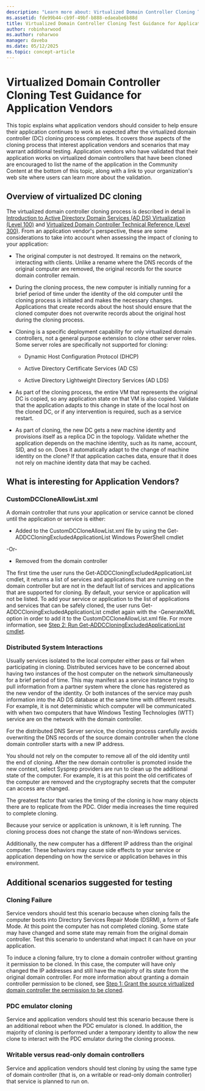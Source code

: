 ```yaml
---
description: "Learn more about: Virtualized Domain Controller Cloning Test Guidance for Application Vendors"
ms.assetid: fde99b44-cb9f-49bf-b888-edaeabe6b88d
title: Virtualized Domain Controller Cloning Test Guidance for Application Vendors
author: robinharwood
ms.author: roharwoo
manager: daveba
ms.date: 05/12/2025
ms.topic: concept-article
---
```


# Virtualized Domain Controller Cloning Test Guidance for Application Vendors

This topic explains what application vendors should consider to help ensure their application continues to work as expected after the virtualized domain controller (DC) cloning process completes. It covers those aspects of the cloning process that interest application vendors and scenarios that may warrant additional testing. Application vendors who have validated that their application works on virtualized domain controllers that have been cloned are encouraged to list the name of the application in the Community Content at the bottom of this topic, along with a link to your organization's web site where users can learn more about the validation.

## Overview of virtualized DC cloning
The virtualized domain controller cloning process is described in detail in [Introduction to Active Directory Domain Services (AD DS) Virtualization (Level 100)](../../introduction-to-active-directory-domain-services-ad-ds-virtualization-level-100.md) and [Virtualized Domain Controller Technical Reference (Level 300)](../../deploy/virtual-dc/virtualized-domain-controller-technical-reference--level-300-.md). From an application vendor's perspective, these are some considerations to take into account when assessing the impact of cloning to your application:

-   The original computer is not destroyed. It remains on the network, interacting with clients. Unlike a rename where the DNS records of the original computer are removed, the original records for the source domain controller remain.

-   During the cloning process, the new computer is initially running for a brief period of time under the identity of the old computer until the cloning process is initiated and makes the necessary changes. Applications that create records about the host should ensure that the cloned computer does not overwrite records about the original host during the cloning process.

-   Cloning is a specific deployment capability for only virtualized domain controllers, not a general purpose extension to clone other server roles. Some server roles are specifically not supported for cloning:

    -   Dynamic Host Configuration Protocol (DHCP)

    -   Active Directory Certificate Services (AD CS)

    -   Active Directory Lightweight Directory Services (AD LDS)

-   As part of the cloning process, the entire VM that represents the original DC is copied, so any application state on that VM is also copied. Validate that the application adapts to this change in state of the local host on the cloned DC, or if any intervention is required, such as a service restart.

-   As part of cloning, the new DC gets a new machine identity and provisions itself as a replica DC in the topology. Validate whether the application depends on the machine identity, such as its name, account, SID, and so on. Does it automatically adapt to the change of machine identity on the clone? If that application caches data, ensure that it does not rely on machine identity data that may be cached.

## What is interesting for Application Vendors?

### CustomDCCloneAllowList.xml
A domain controller that runs your application or service cannot be cloned until the application or service is either:

-   Added to the CustomDCCloneAllowList.xml file by using the Get-ADDCCloningExcludedApplicationList Windows PowerShell cmdlet

-Or-

-   Removed from the domain controller

The first time the user runs the Get-ADDCCloningExcludedApplicationList cmdlet, it returns a list of services and applications that are running on the domain controller but are not in the default list of services and applications that are supported for cloning. By default, your service or application will not be listed. To add your service or application to the list of applications and services that can be safely cloned, the user runs Get-ADDCCloningExcludedApplicationList cmdlet again with the -GenerateXML option in order to add it to the CustomDCCloneAllowList.xml file. For more information, see [Step 2: Run Get-ADDCCloningExcludedApplicationList cmdlet](/powershell/module/activedirectory/get-addccloningexcludedapplicationlist).

### Distributed System Interactions
Usually services isolated to the local computer either pass or fail when participating in cloning. Distributed services have to be concerned about having two instances of the host computer on the network simultaneously for a brief period of time. This may manifest as a service instance trying to pull information from a partner system where the clone has registered as the new vendor of the identity. Or both instances of the service may push information into the AD DS database at the same time with different results. For example, it is not deterministic which computer will be communicated with when two computers that have Windows Testing Technologies (WTT) service are on the network with the domain controller.

For the distributed DNS Server service, the cloning process carefully avoids overwriting the DNS records of the source domain controller when the clone domain controller starts with a new IP address.

You should not rely on the computer to remove all of the old identity until the end of cloning. After the new domain controller is promoted inside the new context, select Sysprep providers are run to clean up the additional state of the computer. For example, it is at this point the old certificates of the computer are removed and the cryptography secrets that the computer can access are changed.

The greatest factor that varies the timing of the cloning is how many objects there are to replicate from the PDC. Older media increases the time required to complete cloning.

Because your service or application is unknown, it is left running. The cloning process does not change the state of non-Windows services.

Additionally, the new computer has a different IP address than the original computer. These behaviors may cause side effects to your service or application depending on how the service or application behaves in this environment.

## Additional scenarios suggested for testing

### Cloning Failure
Service vendors should test this scenario because when cloning fails the computer boots into Directory Services Repair Mode (DSRM), a form of Safe Mode. At this point the computer has not completed cloning. Some state may have changed and some state may remain from the original domain controller. Test this scenario to understand what impact it can have on your application.

To induce a cloning failure, try to clone a domain controller without granting it permission to be cloned. In this case, the computer will have only changed the IP addresses and still have the majority of its state from the original domain controller. For more information about granting a domain controller permission to be cloned, see [Step 1: Grant the source virtualized domain controller the permission to be cloned](../../get-started/virtual-dc/virtualized-domain-controller-deployment-and-configuration.md).

### PDC emulator cloning
Service and application vendors should test this scenario because there is an additional reboot when the PDC emulator is cloned. In addition, the majority of cloning is performed under a temporary identity to allow the new clone to interact with the PDC emulator during the cloning process.

### Writable versus read-only domain controllers
Service and application vendors should test cloning by using the same type of domain controller (that is, on a writable or read-only domain controller) that service is planned to run on.
